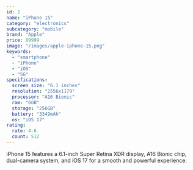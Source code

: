 ```yaml
---
id: 2
name: "iPhone 15"
category: "electronics"
subcategory: "mobile"
brand: "Apple"
price: 89999
image: "/images/apple-iphone-15.png"
keywords:
  - "smartphone"
  - "iPhone"
  - "iOS"
  - "5G"
specifications:
  screen_size: "6.1 inches"
  resolution: "2556x1179"
  processor: "A16 Bionic"
  ram: "6GB"
  storage: "256GB"
  battery: "3349mAh"
  os: "iOS 17"
rating:
  rate: 4.6
  count: 512
---
```


iPhone 15 features a 6.1-inch Super Retina XDR display, A16 Bionic chip, dual-camera system, and iOS 17 for a smooth and powerful experience.
